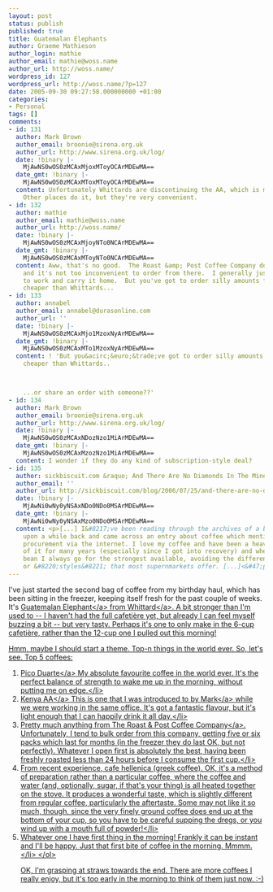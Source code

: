 ```yaml
---
layout: post
status: publish
published: true
title: Guatemalan Elephants
author: Graeme Mathieson
author_login: mathie
author_email: mathie@woss.name
author_url: http://woss.name/
wordpress_id: 127
wordpress_url: http://woss.name/?p=127
date: 2005-09-30 09:27:58.000000000 +01:00
categories:
- Personal
tags: []
comments:
- id: 131
  author: Mark Brown
  author_email: broonie@sirena.org.uk
  author_url: http://www.sirena.org.uk/log/
  date: !binary |-
    MjAwNS0wOS0zMCAxMjoxMToyOCArMDEwMA==
  date_gmt: !binary |-
    MjAwNS0wOS0zMCAxMToxMToyOCArMDEwMA==
  content: Unfortunately Whittards are discontinuing the AA, which is most annoying.
    Other places do it, but they're very convenient.
- id: 132
  author: mathie
  author_email: mathie@woss.name
  author_url: http://woss.name/
  date: !binary |-
    MjAwNS0wOS0zMCAxMjoyNTo0NCArMDEwMA==
  date_gmt: !binary |-
    MjAwNS0wOS0zMCAxMToyNTo0NCArMDEwMA==
  content: Aww, that's no good.  The Roast &amp; Post Coffee Company do it too, though,
    and it's not too inconvenient to order from there.  I generally just get it delivered
    to work and carry it home.  But you've got to order silly amounts for it to be
    cheaper than Whittards...
- id: 133
  author: annabel
  author_email: annabel@durasonline.com
  author_url: ''
  date: !binary |-
    MjAwNS0wOS0zMCAxMjo1MzoxNyArMDEwMA==
  date_gmt: !binary |-
    MjAwNS0wOS0zMCAxMTo1MzoxNyArMDEwMA==
  content: ! 'But you&acirc;&euro;&trade;ve got to order silly amounts for it to be
    cheaper than Whittards..



    ...or share an order with someone??'
- id: 134
  author: Mark Brown
  author_email: broonie@sirena.org.uk
  author_url: http://www.sirena.org.uk/log/
  date: !binary |-
    MjAwNS0wOS0zMCAxNDozNzo1MiArMDEwMA==
  date_gmt: !binary |-
    MjAwNS0wOS0zMCAxMzozNzo1MiArMDEwMA==
  content: I wonder if they do any kind of subscription-style deal?
- id: 135
  author: sickbiscuit.com &raquo; And There Are No Diamonds In The Mine
  author_email: ''
  author_url: http://sickbiscuit.com/blog/2006/07/25/and-there-are-no-diamonds-in-the-mine/
  date: !binary |-
    MjAwNi0wNy0yNSAxNDo0NDo0MSArMDEwMA==
  date_gmt: !binary |-
    MjAwNi0wNy0yNSAxMzo0NDo0MSArMDEwMA==
  content: <p>[...] I&#8217;ve been reading through the archives of a blog I stumbled
    upon a while back and came across an entry about coffee which mentioned it&#8217;s
    procurement via the internet. I love my coffee and have been a heavy consumer
    of it for many years (especially since I got into recovery) and when chosing a
    bean I always go for the strongest available, avoiding the different &#8220;blends&#8221;
    or &#8220;styles&#8221; that most supernmarkets offer. [...]<&#47;p>
---
```

I've just started the second bag of coffee from my birthday haul, which has been sitting in the freezer, keeping itself fresh for the past couple of weeks.  It's <a href="http:&#47;&#47;www.whittard.co.uk&#47;cgi-bin&#47;whittard.filereader?433cf35602222792273fc0a801830650+EN&#47;products&#47;150B">Guatemalan Elephant<&#47;a> from <a href="http:&#47;&#47;www.whittard.co.uk&#47;">Whittard<&#47;a>.  A bit stronger than I'm used to  -- I haven't had the full cafeti&egrave;re yet, but already I can feel myself buzzing a bit -- but very tasty.  Perhaps it's one to only make in the 6-cup cafeti&egrave;re, rather than the 12-cup one I pulled out this morning!

Hmm, maybe I should start a theme.  Top-n things in the world ever.  So, let's see.  Top 5 coffees:

<ol>
  <li><a href="http:&#47;&#47;www.whittard.co.uk&#47;cgi-bin&#47;whittard.filereader?433cf35602222792273fc0a801830650+EN&#47;products&#47;5306B">Pico Duarte<&#47;a>  My absolute favourite coffee in the world ever.  It's the perfect balance of strength to wake me up in the morning, without putting me on edge.<&#47;li>
  <li><a href="http:&#47;&#47;www.whittard.co.uk&#47;cgi-bin&#47;whittard.filereader?433cf35602222792273fc0a801830650+EN&#47;products&#47;138B">Kenya AA<&#47;a>  This is one that I was introduced to by <a href="http:&#47;&#47;www.sirena.org.uk&#47;log&#47;">Mark<&#47;a> while we were working in the same office.  It's got a fantastic flavour, but it's light enough that I can happily drink it all day.<&#47;li>
  <li>Pretty much anything from <a href="http:&#47;&#47;www.realcoffee.co.uk&#47;products.asp?id=Origins">The Roast &amp; Post Coffee Company<&#47;a>.  Unfortunately, I tend to bulk order from this company, getting five or six packs which last for months (in the freezer they do last OK, but not perfectly).  Whatever I open first is absolutely the best, having been freshly roasted less than 24 hours before I consume the first cup.<&#47;li>
  <li>From recent experience, cafe hellenica (greek coffee).  OK, it's a method of preparation rather than a particular coffee, where the coffee and water (and, optionally, sugar, if that's your thing) is all heated together on the stove.  It produces a wonderful taste, which is slightly different from regular coffee, particularly the aftertaste.  Some may not like it so much, though, since the very finely ground coffee does end up at the bottom of your cup, so you have to be careful supping the dregs, or you wind up with a mouth full of powder!<&#47;li>
  <li>Whatever one I have first thing in the morning!  Frankly it can be instant and I'll be happy.  Just that first bite of coffee in the morning.  Mmmm.<&#47;li>
<&#47;ol>

OK, I'm grasping at straws towards the end.  There are more coffees I really enjoy, but it's too early in the morning to think of them just now. :-)
